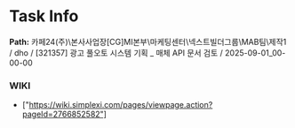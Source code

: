 # Task Info

**Path:** 카페24(주)\본사사업장\[CG]MI본부\마케팅센터\넥스트빌더그룹\MAB팀\제작1 / dho / [321357] 광고 풀오토 시스템 기획 _ 매체 API 문서 검토 / 2025-09-01_00-00-00

### WIKI
- ["https://wiki.simplexi.com/pages/viewpage.action?pageId=2766852582"]

